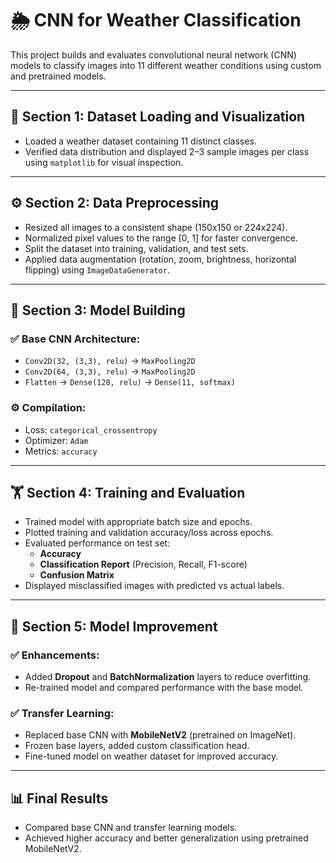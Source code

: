 # 🌦️ CNN for Weather Classification

This project builds and evaluates convolutional neural network (CNN) models to classify images into 11 different weather conditions using custom and pretrained models.

---

## 📁 Section 1: Dataset Loading and Visualization

- Loaded a weather dataset containing 11 distinct classes.
- Verified data distribution and displayed 2–3 sample images per class using `matplotlib` for visual inspection.

---

## ⚙️ Section 2: Data Preprocessing

- Resized all images to a consistent shape (150x150 or 224x224).
- Normalized pixel values to the range [0, 1] for faster convergence.
- Split the dataset into training, validation, and test sets.
- Applied data augmentation (rotation, zoom, brightness, horizontal flipping) using `ImageDataGenerator`.

---

## 🧠 Section 3: Model Building

### ✅ Base CNN Architecture:
- `Conv2D(32, (3,3), relu)` → `MaxPooling2D`
- `Conv2D(64, (3,3), relu)` → `MaxPooling2D`
- `Flatten` → `Dense(128, relu)` → `Dense(11, softmax)`

### ⚙️ Compilation:
- Loss: `categorical_crossentropy`
- Optimizer: `Adam`
- Metrics: `accuracy`

---

## 🏋️ Section 4: Training and Evaluation

- Trained model with appropriate batch size and epochs.
- Plotted training and validation accuracy/loss across epochs.
- Evaluated performance on test set:
  - **Accuracy**
  - **Classification Report** (Precision, Recall, F1-score)
  - **Confusion Matrix**
- Displayed misclassified images with predicted vs actual labels.

---

## 🔁 Section 5: Model Improvement

### ✅ Enhancements:
- Added **Dropout** and **BatchNormalization** layers to reduce overfitting.
- Re-trained model and compared performance with the base model.

### ✅ Transfer Learning:
- Replaced base CNN with **MobileNetV2** (pretrained on ImageNet).
- Frozen base layers, added custom classification head.
- Fine-tuned model on weather dataset for improved accuracy.

---

## 📊 Final Results

- Compared base CNN and transfer learning models.
- Achieved higher accuracy and better generalization using pretrained MobileNetV2.
